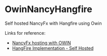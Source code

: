 # OwinNancyHangfire
Self hosted NancyFx with Hangfire using Owin


Links for reference: 

 - [NancyFx hosting with OWIN](https://github.com/NancyFx/Nancy/wiki/Hosting-nancy-with-owin)
 - [HangFire Implementation - Self Hosted](http://docs.hangfire.io/en/latest/background-processing/processing-jobs-in-windows-service.html)